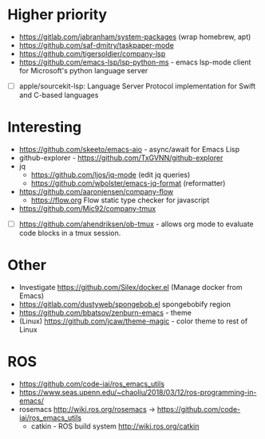 Higher priority
===============

-	https://gitlab.com/jabranham/system-packages (wrap homebrew, apt)
-	https://github.com/saf-dmitry/taskpaper-mode
-	https://github.com/tigersoldier/company-lsp
-	https://github.com/emacs-lsp/lsp-python-ms - emacs lsp-mode client for Microsoft's python language server
-	[ ] apple/sourcekit-lsp: Language Server Protocol implementation for Swift and C-based languages

Interesting
===========

-	https://github.com/skeeto/emacs-aio - async/await for Emacs Lisp
-	github-explorer - https://github.com/TxGVNN/github-explorer
-	jq
	-	https://github.com/ljos/jq-mode (edit jq queries)
	-	https://github.com/wbolster/emacs-jq-format (reformatter)
-	https://github.com/aaronjensen/company-flow
	-	https://flow.org Flow static type checker for javascript
-	https://github.com/Mic92/company-tmux
-	[ ] https://github.com/ahendriksen/ob-tmux - allows org mode to evaluate code blocks in a tmux session.

Other
=====

-	Investigate https://github.com/Silex/docker.el (Manage docker from Emacs)
-	https://gitlab.com/dustyweb/spongebob.el spongebobify region
-	https://github.com/bbatsov/zenburn-emacs - theme
-	(Linux) https://github.com/jcaw/theme-magic - color theme to rest of Linux

ROS
===

-	https://github.com/code-iai/ros_emacs_utils
-	https://www.seas.upenn.edu/~chaoliu/2018/03/12/ros-programming-in-emacs/
-	rosemacs http://wiki.ros.org/rosemacs -> https://github.com/code-iai/ros_emacs_utils
	-	catkin - ROS build system http://wiki.ros.org/catkin
